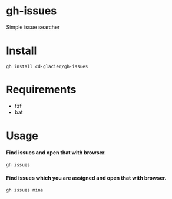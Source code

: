 # gh-issues

Simple issue searcher

# Install

```
gh install cd-glacier/gh-issues
```

# Requirements

- fzf
- bat

# Usage

#### Find issues and open that with browser.

```
gh issues
```

#### Find issues which you are assigned and open that with browser.


```
gh issues mine
```



